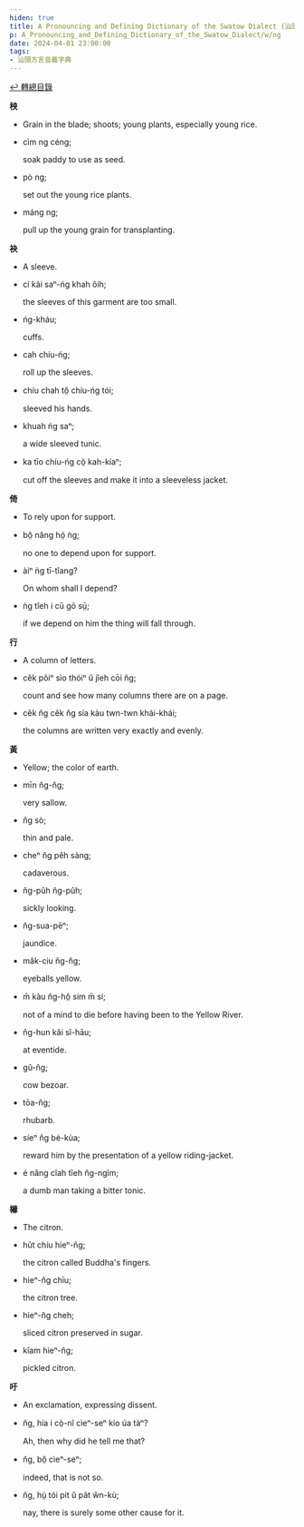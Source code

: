 ```yaml
---
hiden: true
title: A Pronouncing and Defining Dictionary of the Swatow Dialect (汕頭方言音義字典) / ng
p: A_Pronouncing_and_Defining_Dictionary_of_the_Swatow_Dialect/w/ng
date: 2024-04-01 23:00:00
tags: 
- 汕頭方言音義字典
---
```


[↩️ 轉總目錄](/A_Pronouncing_and_Defining_Dictionary_of_the_Swatow_Dialect)


**秧**
- Grain in the blade; shoots; young plants, especially young rice.

- cìm ng céng;

  soak paddy to use as seed.

- pò ng;

  set out the young rice plants.

- máng ng;

  pull up the young grain for transplanting.

**袂**
- A sleeve.

- cí kâi saⁿ-ńg khah ôih;

  the sleeves of this garment are too small.

- ńg-kháu;

  cuffs.

- cah chíu-ńg;

  roll up the sleeves.

- chíu chah tŏ̤ chíu-ńg tói;

  sleeved his hands.

- khuah ńg saⁿ;

  a wide sleeved tunic.

- ka tīo chíu-ńg cò̤ kah-kíaⁿ;

  cut off the sleeves and make it into a sleeveless jacket.

**倚**
- To rely upon for support.

- bô̤ nâng hó̤ ǹg;

  no one to depend upon for support.

- àiⁿ ǹg tī-tîang?

  On whom shall I depend?

- ǹg tîeh i cū gō sṳ̄;

  if we depend on him the thing will fall through.

**行**
- A column of letters.

- cêk pôiⁿ sìo thóiⁿ ŭ jîeh cōi n̂g;

  count and see how many columns there are on a page.

- cêk n̂g cêk n̂g sía kàu twn-twn khái-khái;

  the columns are written very exactly and evenly.

**黃**
- Yellow; the color of earth.

- mīn n̂g-n̂g;

  very sallow.

- n̂g sò;

  thin and pale.

- cheⁿ n̂g pêh sàng;

  cadaverous.

- n̂g-pûh n̂g-pûh;

  sickly looking.

- n̂g-sua-pēⁿ;

  jaundice.

- mâk-ciu n̂g-n̂g;

  eyeballs yellow.

- m̄ kàu n̂g-hô̤ sim m̄ sí;

  not of a mind to die before having been to the Yellow River. 

- n̂g-hun kâi sî-hāu;

  at eventide.

- gû-n̂g;

  cow bezoar.

- tōa-n̂g;

  rhubarb.

- síeⁿ n̂g bé-kùa;

  reward him by the presentation of a yellow riding-jacket.

- é nâng cîah tîeh n̂g-ngîm;

  a dumb man taking a bitter tonic.

**櫞**
- The citron.

- hût chíu hieⁿ-n̂g;

  the citron called Buddha's fingers.

- hieⁿ-n̂g chīu;

  the citron tree.

- hieⁿ-n̂g cheh;

  sliced citron preserved in sugar.

- kîam hieⁿ-n̂g;

  pickled citron.

**吁**
- An exclamation, expressing dissent.

- n̆g, hía i cò̤-nî cìeⁿ-seⁿ kio úa tàⁿ?

  Ah, then why did he tell me that?

- n̆g, bô̤ cìeⁿ-seⁿ;

  indeed, that is not so.

- n̆g, hṳ́ tói pit ŭ pât ŵn-kù;

  nay, there is surely some other cause for it.